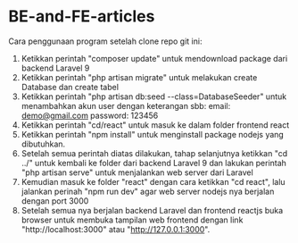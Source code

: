 # BE-and-FE-articles

Cara penggunaan program setelah clone repo git ini:

1.  Ketikkan perintah "composer update" untuk mendownload package dari backend Laravel 9
2.  Ketikkan perintah "php artisan migrate" untuk melakukan create Database dan create tabel
3.  Ketikkan perintah "php artisan db:seed --class=DatabaseSeeder" untuk menambahkan akun user dengan keterangan sbb:
    email: demo@gmail.com
    password: 123456
4.  Ketikkan perintah "cd/react" untuk masuk ke dalam folder frontend react
5.  Ketikkan perintah "npm install" untuk menginstall package nodejs yang dibutuhkan.
6.  Setelah semua perintah diatas dilakukan, tahap selanjutnya ketikkan "cd ../" untuk kembali ke folder dari backend Laravel 9 dan lakukan perintah "php artisan serve" untuk menjalankan web server dari Laravel
7.  Kemudian masuk ke folder "react" dengan cara ketikkan "cd react", lalu jalankan perinah "npm run dev" agar web server nodejs nya berjalan dengan port 3000
8.  Setelah semua nya berjalan backend Laravel dan frontend reactjs buka browser untuk membuka tampilan web frontend dengan link "http://localhost:3000" atau "http://127.0.0.1:3000".
